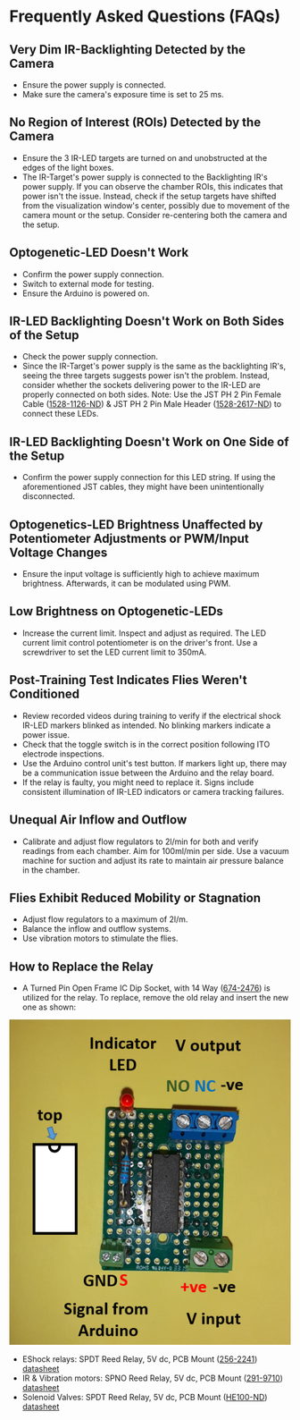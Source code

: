 # Frequently Asked Questions (FAQs)

## Very Dim IR-Backlighting Detected by the Camera
- Ensure the power supply is connected.
- Make sure the camera's exposure time is set to 25 ms.

## No Region of Interest (ROIs) Detected by the Camera
- Ensure the 3 IR-LED targets are turned on and unobstructed at the edges of the light boxes.
- The IR-Target's power supply is connected to the Backlighting IR's power supply. If you can observe the chamber ROIs, this indicates that power isn't the issue. Instead, check if the setup targets have shifted from the visualization window's center, possibly due to movement of the camera mount or the setup. Consider re-centering both the camera and the setup.

## Optogenetic-LED Doesn't Work
- Confirm the power supply connection.
- Switch to external mode for testing.
- Ensure the Arduino is powered on.

## IR-LED Backlighting Doesn't Work on Both Sides of the Setup
- Check the power supply connection.
- Since the IR-Target's power supply is the same as the backlighting IR's, seeing the three targets suggests power isn't the problem. Instead, consider whether the sockets delivering power to the IR-LED are properly connected on both sides. Note: Use the JST PH 2 Pin Female Cable ([1528-1126-ND](https://www.digikey.be/product-detail/en/adafruit-industries-llc/261/1528-1126-ND/5353586)) & JST PH 2 Pin Male Header ([1528-2617-ND](https://www.digikey.be/product-detail/en/adafruit-industries-llc/3814/1528-2617-ND/9380221)) to connect these LEDs.

## IR-LED Backlighting Doesn't Work on One Side of the Setup
- Confirm the power supply connection for this LED string. If using the aforementioned JST cables, they might have been unintentionally disconnected.

## Optogenetics-LED Brightness Unaffected by Potentiometer Adjustments or PWM/Input Voltage Changes
- Ensure the input voltage is sufficiently high to achieve maximum brightness. Afterwards, it can be modulated using PWM.

## Low Brightness on Optogenetic-LEDs
- Increase the current limit. Inspect and adjust as required. The LED current limit control potentiometer is on the driver's front. Use a screwdriver to set the LED current limit to 350mA.

## Post-Training Test Indicates Flies Weren't Conditioned
- Review recorded videos during training to verify if the electrical shock IR-LED markers blinked as intended. No blinking markers indicate a power issue.
- Check that the toggle switch is in the correct position following ITO electrode inspections.
- Use the Arduino control unit's test button. If markers light up, there may be a communication issue between the Arduino and the relay board.
- If the relay is faulty, you might need to replace it. Signs include consistent illumination of IR-LED indicators or camera tracking failures.

## Unequal Air Inflow and Outflow
- Calibrate and adjust flow regulators to 2l/min for both and verify readings from each chamber. Aim for 100ml/min per side. Use a vacuum machine for suction and adjust its rate to maintain air pressure balance in the chamber.

## Flies Exhibit Reduced Mobility or Stagnation
- Adjust flow regulators to a maximum of 2l/m.
- Balance the inflow and outflow systems.
- Use vibration motors to stimulate the flies.

## How to Replace the Relay
- A Turned Pin Open Frame IC Dip Socket, with 14 Way ([674-2476](https://benl.rs-online.com/web/p/dil-sockets/6742476/)) is utilized for the relay. To replace, remove the old relay and insert the new one as shown:

![Relay-input-output.PNG](../assets/Images/Relay-input-output.PNG)

- EShock relays: SPDT Reed Relay, 5V dc, PCB Mount ([256-2241](https://benl.rs-online.com/web/p/reed-relays/2562241/)) [datasheet](https://docs.rs-online.com/0e08/0900766b813980e6.pdf)
- IR & Vibration motors: SPNO Reed Relay, 5V dc, PCB Mount ([291-9710](https://benl.rs-online.com/web/p/reed-relays/2919710?sra=pstk)) [datasheet](https://docs.rs-online.com/d68b/0900766b81580421.pdf)
- Solenoid Valves: SPDT Reed Relay, 5V dc, PCB Mount ([HE100-ND](https://www.digikey.be/nl/products/detail/littelfuse-inc/HE721A0500/133183)) [datasheet](https://www.littelfuse.com/~/media/electronics/datasheets/reed_relays/littelfuse_reed_relays_he700_datasheet.pdf.pdf)
